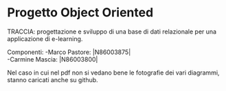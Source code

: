 # Progetto Object Oriented

TRACCIA: progettazione e sviluppo di una base di dati relazionale per una applicazione di e-learning.

Componenti:
-Marco Pastore: |N86003875|\
-Carmine Mascia: |N86003800|

Nel caso in cui nel pdf non si vedano bene le fotografie dei vari diagrammi, stanno caricati anche su github.
